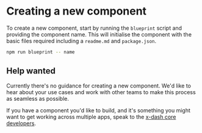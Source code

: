 # Creating a new component

To create a new component, start by running the `blueprint` script and providing the component name. This will initialise the component with the basic files required including a `readme.md` and `package.json`.

```sh
npm run blueprint -- name
```

## Help wanted

Currently there's no guidance for creating a new component. We'd like to hear about your use cases and work with other teams to make this process as seamless as possible.

If you have a component you'd like to build, and it's something you might want to get working across multiple apps, speak to the [x-dash core developers](https://github.com/orgs/financial-times/teams/x-dash/members).
